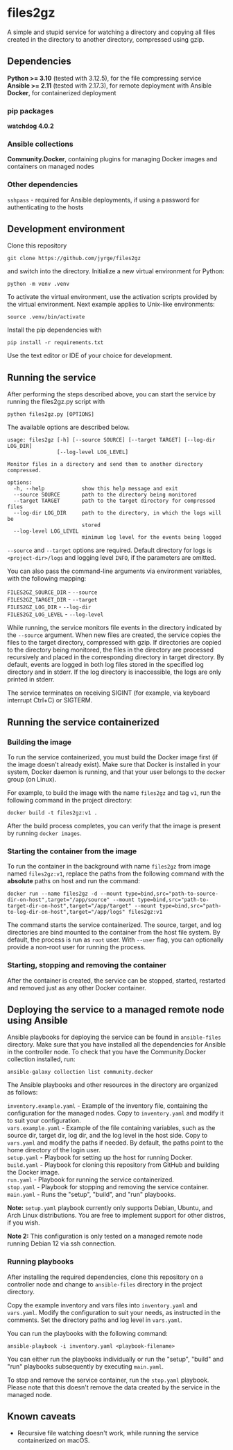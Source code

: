 # files2gz

A simple and stupid service for watching a directory and copying all files created in the directory
to another directory, compressed using gzip.

## Dependencies

**Python >= 3.10** (tested with 3.12.5), for the file compressing service <br/>
**Ansible >= 2.11** (tested with 2.17.3), for remote deployment with Ansible <br/>
**Docker**, for containerized deployment

### pip packages

**watchdog 4.0.2**

### Ansible collections

**Community.Docker**, containing plugins for managing Docker images and containers on managed nodes

### Other dependencies

`sshpass` - required for Ansible deployments, if using a password for authenticating to the hosts

## Development environment

Clone this repository

`git clone https://github.com/jyrge/files2gz`

and switch into the directory. Initialize a new virtual environment for Python:

`python -m venv .venv`

To activate the virtual environment, use the activation scripts provided by the virtual environment.
Next example applies to Unix-like environments:

`source .venv/bin/activate`

Install the pip dependencies with

`pip install -r requirements.txt`

Use the text editor or IDE of your choice for development.

## Running the service

After performing the steps described above, you can start the service by running the files2gz.py script with

`python files2gz.py [OPTIONS]`

The available options are described below.

```
usage: files2gz [-h] [--source SOURCE] [--target TARGET] [--log-dir LOG_DIR]
                [--log-level LOG_LEVEL]

Monitor files in a directory and send them to another directory compressed.

options:
  -h, --help            show this help message and exit
  --source SOURCE       path to the directory being monitored
  --target TARGET       path to the target directory for compressed files
  --log-dir LOG_DIR     path to the directory, in which the logs will be
                        stored
  --log-level LOG_LEVEL
                        minimum log level for the events being logged
```

`--source` and `--target` options are required. Default directory for logs is `<project-dir>/logs` and logging level `INFO`,
if the parameters are omitted.

You can also pass the command-line arguments via environment variables, with the following mapping:

`FILES2GZ_SOURCE_DIR` - `--source`<br/>
`FILES2GZ_TARGET_DIR` - `--target`<br/>
`FILES2GZ_LOG_DIR` - `--log-dir`<br/>
`FILES2GZ_LOG_LEVEL` - `--log-level`

While running, the service monitors file events in the directory indicated by the `--source` argument. When new files are created,
the service copies the files to the target directory, compressed with gzip. If directories are copied to the directory being monitored,
the files in the directory are processed recursively and placed in the corresponding directory in target directory. By default, events
are logged in both log files stored in the specified log directory and in stderr. If the log directory is inaccessible, the logs are only
printed in stderr.

The service terminates on receiving SIGINT (for example, via keyboard interrupt Ctrl+C) or SIGTERM.

## Running the service containerized

### Building the image

To run the service containerized, you must build the Docker image first (if the image doesn't already exist).
Make sure that Docker is installed in your system, Docker daemon is running, and that your user belongs to the
`docker` group (on Linux).

For example, to build the image with the name `files2gz` and tag `v1`, run the following command in the project
directory:

`docker build -t files2gz:v1 .`

After the build process completes, you can verify that the image is present by running `docker images`.

### Starting the container from the image

To run the container in the background with name `files2gz` from image named `files2gz:v1`, replace the paths from the following command
with the **absolute** paths on host and run the command:

`docker run --name files2gz -d --mount type=bind,src="path-to-source-dir-on-host",target="/app/source" --mount type=bind,src="path-to-target-dir-on-host",target="/app/target" --mount type=bind,src="path-to-log-dir-on-host",target="/app/logs" files2gz:v1`

The command starts the service containerized. The source, target, and log directories are bind mounted to the container from the host
file system. By default, the process is run as `root` user. With `--user` flag, you can optionally provide a non-root user for running
the process.

### Starting, stopping and removing the container

After the container is created, the service can be stopped, started, restarted and removed just as any other Docker container.

## Deploying the service to a managed remote node using Ansible

Ansible playbooks for deploying the service can be found in `ansible-files` directory. Make sure that you have installed all the
dependencies for Ansible in the controller node. To check that you have the Community.Docker collection installed, run:

`ansible-galaxy collection list community.docker`

The Ansible playbooks and other resources in the directory are organized as follows:

`inventory.example.yaml` - Example of the inventory file, containing the configuration for the managed nodes. Copy to 
`inventory.yaml` and modify it to suit your configuration.<br/>
`vars.example.yaml` - Example of the file containing variables, such as the source dir, target dir, log dir, and the log level
in the host side. Copy to `vars.yaml` and modify the paths if needed. By default, the paths point to the home directory of the
login user.<br/>
`setup.yaml` - Playbook for setting up the host for running Docker.<br/>
`build.yaml` - Playbook for cloning this repository from GitHub and building the Docker image.<br/>
`run.yaml` - Playbook for running the service containerized.<br/>
`stop.yaml` - Playbook for stopping and removing the service container.<br/>
`main.yaml` - Runs the "setup", "build", and "run" playbooks.

**Note:** `setup.yaml` playbook currently only supports Debian, Ubuntu, and Arch Linux distributions. You are free to implement
support for other distros, if you wish.

**Note 2:** This configuration is only tested on a managed remote node running Debian 12 via ssh connection.

### Running playbooks

After installing the required dependencies, clone this repository on a controller node and change to `ansible-files` directory
in the project directory.

Copy the example inventory and vars files into `inventory.yaml` and `vars.yaml`. Modify the configuration to suit your needs,
as instructed in the comments. Set the directory paths and log level in `vars.yaml`.

You can run the playbooks with the following command:

`ansible-playbook -i inventory.yaml <playbook-filename>`

You can either run the playbooks individually or run the "setup", "build" and "run" playbooks subsequently by executing `main.yaml`.

To stop and remove the service container, run the `stop.yaml` playbook. Please note that this doesn't remove the data created by the
service in the managed node.

## Known caveats

* Recursive file watching doesn't work, while running the service containerized on macOS.
